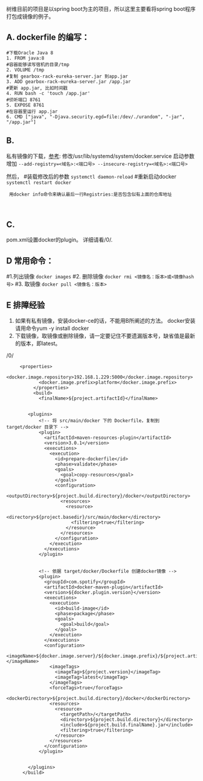 树维目前的项目是以spring boot为主的项目，所以这里主要看将spring boot程序打包成镜像的例子。

## A. dockerfile 的编写：
```
#下载Oracle Java 8
1. FROM java:8
#容器能够读写宿机的目录/tmp
2. VOLUME /tmp
#复制 gearbox-rack-eureka-server.jar 到app.jar
3. ADD gearbox-rack-eureka-server.jar /app.jar
#更新 app.jar, 比如时间戳
4. RUN bash -c 'touch /app.jar'
#侦听端口 8761
5. EXPOSE 8761
#在容器里运行 app.jar
6. CMD ["java", "-Djava.security.egd=file:/dev/./urandom", "-jar", "/app.jar"]
```
## B.
私有镜像的下载，[参考][1]:
修改/usr/lib/systemd/system/docker.service 
启动参数增加  `--add-registry=<域名>:<端口号> --insecure-registry=<域名>:<端口号>`

然后， 
     #装载修改后的参数
     `systemctl daemon-reload`
	 #重新启动docker
     `systemctl restart docker` 

	 用docker info命令来确认最后一行Registries:是否包含似有上面的仓库地址


​	 
## C. 
pom.xml设置docker的plugin。 详细请看/0/.


## D 常用命令：
#1.列出镜像
`docker images`
#2. 删除镜像
`docker rmi <镜像名：版本>或<镜像hash号>`
#3. 取镜像
`docker pull <镜像名：版本>`

## E  排障经验
1. 如果有私有镜像，安装docker-ce的话，不能用B所阐述的方法。 docker安装请用命令yum -y install docker
2. 下载镜像，取镜像或删除镜像，请一定要记住不要遗漏版本号，缺省值是最新的版本，即latest。

 /0/   
```
     <properties>
            <docker.image.repository>192.168.1.229:5000</docker.image.repository>
            <docker.image.prefix>platform</docker.image.prefix>
          </properties>
          <build>
            <finalName>${project.artifactId}</finalName>

        
        <plugins>
            <!-- 将 src/main/docker 下的 Dockerfile，复制到 target/docker 目录下 -->
            <plugin>
              <artifactId>maven-resources-plugin</artifactId>
              <version>3.0.1</version>
              <executions>
                <execution>
                  <id>prepare-dockerfile</id>
                  <phase>validate</phase>
                  <goals>
                    <goal>copy-resources</goal>
                  </goals>
                  <configuration>
                    <outputDirectory>${project.build.directory}/docker</outputDirectory>
                    <resources>
                      <resource>
                        <directory>${project.basedir}/src/main/docker</directory>
                        <filtering>true</filtering>
                      </resource>
                    </resources>
                  </configuration>
                </execution>
              </executions>
            </plugin>
    
    
            <!-- 依据 target/docker/Dockerfile 创建docker镜像 -->
            <plugin>
              <groupId>com.spotify</groupId>
              <artifactId>docker-maven-plugin</artifactId>
              <version>${docker.plugin.version}</version>
              <executions>
                <execution>
                  <id>build-image</id>
                  <phase>package</phase>
                  <goals>
                    <goal>build</goal>
                  </goals>
                </execution>
              </executions>
              <configuration>
                <imageName>${docker.image.server}/${docker.image.prefix}/${project.artifactId}</imageName>
                <imageTags>
                  <imageTag>${project.version}</imageTag>
                  <imageTag>latest</imageTag>
                </imageTags>
                <forceTags>true</forceTags>
                <dockerDirectory>${project.build.directory}/docker</dockerDirectory>
                <resources>
                  <resource>
                    <targetPath>/</targetPath>
                    <directory>${project.build.directory}</directory>
                    <include>${project.build.finalName}.jar</include>
                    <filtering>true</filtering>
                  </resource>
                </resources>
              </configuration>
            </plugin>
    
    
        </plugins>
      </build>
```
[1]: https://blog.csdn.net/huqigang/article/details/78364394